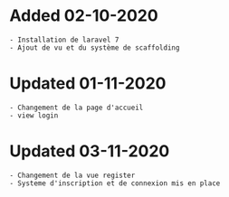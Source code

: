 # Added 02-10-2020
    - Installation de laravel 7
    - Ajout de vu et du système de scaffolding 

# Updated 01-11-2020 
    - Changement de la page d'accueil 
    - view login 

# Updated 03-11-2020
    - Changement de la vue register 
    - Systeme d'inscription et de connexion mis en place 